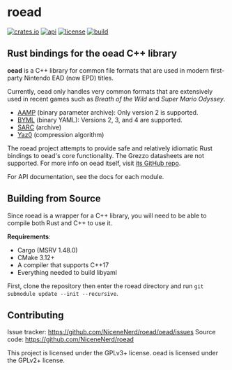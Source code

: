 # roead

[![crates.io](https://img.shields.io/crates/v/rstb)](https://crates.io/crates/roead)
[![api](https://img.shields.io/badge/api-rustdoc-558b2f)](https://docs.rs/roead/)
[![license](https://img.shields.io/badge/license-GPL-blue)](https://spdx.org/licenses/GPL-3.0-or-later.html)
[![build](https://img.shields.io/github/workflow/status/NiceneNerd/roead/Build%20and%20test)](https://github.com/NiceneNerd/roead/actions/workflows/rust.yml)

## Rust bindings for the oead C++ library
**oead** is a C++ library for common file formats that are used in modern
first-party Nintendo EAD (now EPD) titles.

Currently, oead only handles very common formats that are extensively used
in recent games such as *Breath of the Wild* and *Super Mario Odyssey*.

* [AAMP](https://zeldamods.org/wiki/AAMP) (binary parameter archive): Only version 2 is supported.
* [BYML](https://zeldamods.org/wiki/BYML) (binary YAML): Versions 2, 3, and 4 are supported.
* [SARC](https://zeldamods.org/wiki/SARC) (archive)
* [Yaz0](https://zeldamods.org/wiki/Yaz0) (compression algorithm)

The roead project attempts to provide safe and relatively idiomatic Rust
bindings to oead's core functionality. The Grezzo datasheets are not supported.
For more info on oead itself, visit [its GitHub repo](https://github.com/zeldamods/oead/).

For API documentation, see the docs for each module.

## Building from Source

Since roead is a wrapper for a C++ library, you will need to be able to compile both Rust and C++ to use it.

**Requirements**:
- Cargo (MSRV 1.48.0)
- CMake 3.12+
- A compiler that supports C++17
- Everything needed to build libyaml

First, clone the repository then enter the roead directory and run `git submodule update --init --recursive`. 

## Contributing

Issue tracker: https://github.com/NiceneNerd/roead/oead/issues
Source code: https://github.com/NiceneNerd/roead

This project is licensed under the GPLv3+ license. oead is licensed under the GPLv2+ license.
